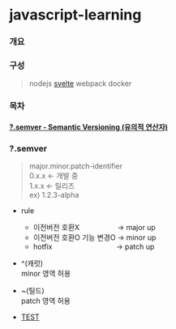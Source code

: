 # javascript-learning


### 개요


### 구성
> nodejs
> [svelte](https://svelte.dev/)
> webpack
> docker


### 목차

#### [?.semver - Semantic Versioning (유의적 연산자)](#semver)















### ?.semver<a name='semver'></a>  
> major.minor.patch-identifier  
> 0.x.x <- 개발 중  
> 1.x.x <- 릴리즈  
> ex) 1.2.3-alpha  
  
* rule
  - 이전버전 호환X &nbsp;&nbsp;&nbsp;&nbsp;&nbsp;&nbsp;&nbsp;&nbsp;&nbsp;&nbsp;&nbsp;&nbsp;&nbsp;&nbsp;&nbsp;&nbsp;&nbsp;&nbsp;-> major up
  - 이전버전 호환O 기능 변경O -> minor up
  - hotfix &nbsp;&nbsp;&nbsp;&nbsp;&nbsp;&nbsp;&nbsp;&nbsp;&nbsp;&nbsp;&nbsp;&nbsp;&nbsp;&nbsp;&nbsp;&nbsp;&nbsp;&nbsp;&nbsp;&nbsp;&nbsp;&nbsp;&nbsp;&nbsp;&nbsp;&nbsp;&nbsp;&nbsp;&nbsp;&nbsp;&nbsp;-> patch up
 
* ^(캐럿)  
 minor 영역 허용
* ~(틸드)  
 patch 영역 허용
 
+ [TEST](https://semver.npmjs.com/)




